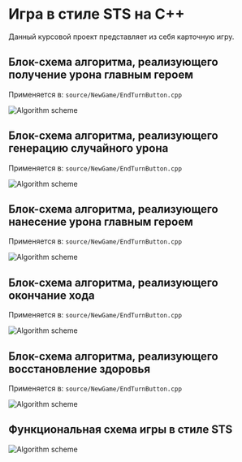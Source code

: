 # Игра в стиле STS на С++

Данный курсовой проект представляет из себя карточную игру.

## Блок-схема алгоритма, реализующего получение урона главным героем

Применяется в: `source/NewGame/EndTurnButton.cpp`

![Algorithm scheme](schemes/first.png)

## Блок-схема алгоритма, реализующего генерацию случайного урона

Применяется в: `source/NewGame/EndTurnButton.cpp`

![Algorithm scheme](schemes/second.png)

## Блок-схема алгоритма, реализующего нанесение урона главным героем

Применяется в: `source/NewGame/EndTurnButton.cpp`

![Algorithm scheme](schemes/third.png)

## Блок-схема алгоритма, реализующего окончание хода

Применяется в: `source/NewGame/EndTurnButton.cpp`

![Algorithm scheme](schemes/fourth.png)

## Блок-схема алгоритма, реализующего восстановление здоровья

Применяется в: `source/NewGame/EndTurnButton.cpp`

![Algorithm scheme](schemes/fifth.png)

## Функциональная схема игры в стиле STS

![Algorithm scheme](schemes/sixth.png)
